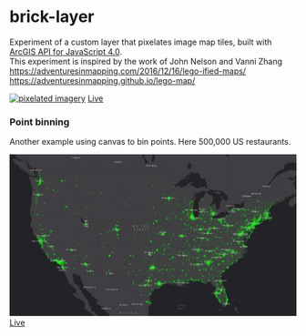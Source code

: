 # brick-layer

Experiment of a custom layer that pixelates image map tiles, built with [ArcGIS API for JavaScript 4.0](https://js.arcgis.com).  
This experiment is inspired by the work of John Nelson and Vanni Zhang https://adventuresinmapping.com/2016/12/16/lego-ified-maps/
https://adventuresinmapping.github.io/lego-map/

[![pixelated imagery](images/screenshot.png)](https://ycabon.github.io/brick-layer/)
[Live](https://ycabon.github.io/brick-layer/)

### Point binning

Another example using canvas to bin points. Here 500,000 US restaurants.

[![pixelated imagery](images/dyi-point-binning.png)](https://ycabon.github.io/brick-layer/binning.html)
[Live](https://ycabon.github.io/brick-layer/binning.html)